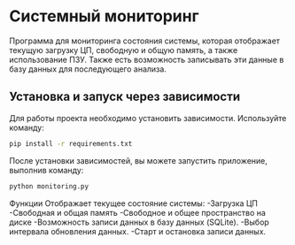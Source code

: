 # Системный мониторинг

Программа для мониторинга состояния системы, которая отображает текущую загрузку ЦП, свободную и общую память, а также использование ПЗУ. Также есть возможность записывать эти данные в базу данных для последующего анализа.

## Установка и запуск через зависимости

Для работы проекта необходимо установить зависимости. Используйте команду:

```bash
pip install -r requirements.txt
```

После установки зависимостей, вы можете запустить приложение, выполнив команду:
```bash
python monitoring.py
```
Функции
Отображает текущее состояние системы:
-Загрузка ЦП
-Свободная и общая память
-Свободное и общее пространство на диске
-Возможность записи данных в базу данных (SQLite).
-Выбор интервала обновления данных.
-Старт и остановка записи данных.
